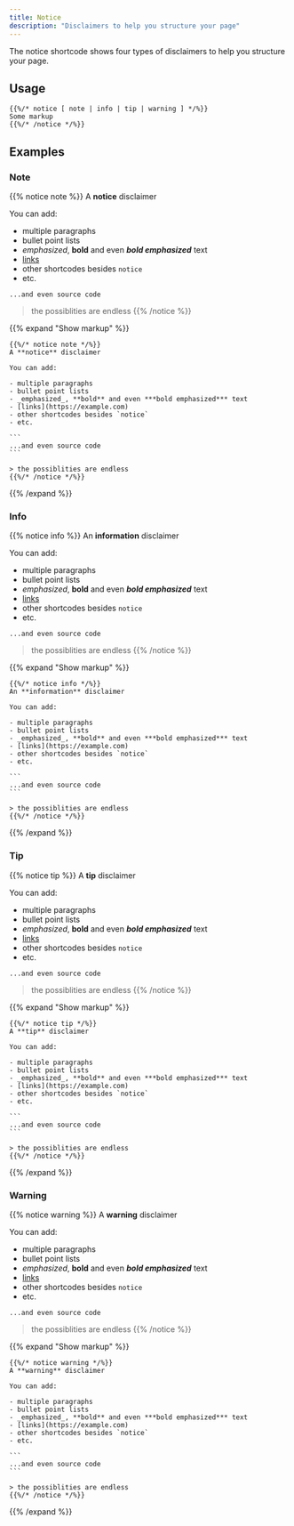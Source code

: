 ```yaml
---
title: Notice
description: "Disclaimers to help you structure your page"
---
```


The notice shortcode shows four types of disclaimers to help you structure your page.

## Usage

````
{{%/* notice [ note | info | tip | warning ] */%}}
Some markup
{{%/* /notice */%}}
````

## Examples
### Note

{{% notice note %}}
A **notice** disclaimer

You can add:

- multiple paragraphs
- bullet point lists
- _emphasized_, **bold** and even ***bold emphasized*** text
- [links](https://example.com)
- other shortcodes besides `notice`
- etc.

```
...and even source code
```

> the possiblities are endless
{{% /notice %}}

{{% expand "Show markup" %}}
````
{{%/* notice note */%}}
A **notice** disclaimer

You can add:

- multiple paragraphs
- bullet point lists
- _emphasized_, **bold** and even ***bold emphasized*** text
- [links](https://example.com)
- other shortcodes besides `notice`
- etc.

```
...and even source code
```

> the possiblities are endless
{{%/* /notice */%}}
````
{{% /expand %}}

### Info

{{% notice info %}}
An **information** disclaimer

You can add:

- multiple paragraphs
- bullet point lists
- _emphasized_, **bold** and even ***bold emphasized*** text
- [links](https://example.com)
- other shortcodes besides `notice`
- etc.

```
...and even source code
```

> the possiblities are endless
{{% /notice %}}

{{% expand "Show markup" %}}
````
{{%/* notice info */%}}
An **information** disclaimer

You can add:

- multiple paragraphs
- bullet point lists
- _emphasized_, **bold** and even ***bold emphasized*** text
- [links](https://example.com)
- other shortcodes besides `notice`
- etc.

```
...and even source code
```

> the possiblities are endless
{{%/* /notice */%}}
````
{{% /expand %}}

### Tip

{{% notice tip %}}
A **tip** disclaimer

You can add:

- multiple paragraphs
- bullet point lists
- _emphasized_, **bold** and even ***bold emphasized*** text
- [links](https://example.com)
- other shortcodes besides `notice`
- etc.

```
...and even source code
```

> the possiblities are endless
{{% /notice %}}

{{% expand "Show markup" %}}
````
{{%/* notice tip */%}}
A **tip** disclaimer

You can add:

- multiple paragraphs
- bullet point lists
- _emphasized_, **bold** and even ***bold emphasized*** text
- [links](https://example.com)
- other shortcodes besides `notice`
- etc.

```
...and even source code
```

> the possiblities are endless
{{%/* /notice */%}}
````
{{% /expand %}}

### Warning

{{% notice warning %}}
A **warning** disclaimer

You can add:

- multiple paragraphs
- bullet point lists
- _emphasized_, **bold** and even ***bold emphasized*** text
- [links](https://example.com)
- other shortcodes besides `notice`
- etc.

```
...and even source code
```

> the possiblities are endless
{{% /notice %}}

{{% expand "Show markup" %}}
````
{{%/* notice warning */%}}
A **warning** disclaimer

You can add:

- multiple paragraphs
- bullet point lists
- _emphasized_, **bold** and even ***bold emphasized*** text
- [links](https://example.com)
- other shortcodes besides `notice`
- etc.

```
...and even source code
```

> the possiblities are endless
{{%/* /notice */%}}
````
{{% /expand %}}
